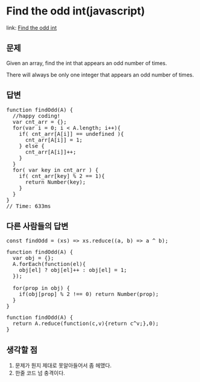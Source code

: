 Find the odd int(javascript)
===============

link: [Find the odd int](https://www.codewars.com/kata/find-the-odd-int/train/javascript)

문제
--
Given an array, find the int that appears an odd number of times.  
  
There will always be only one integer that appears an odd number of times.  

답변
--
<pre>
function findOdd(A) {
  //happy coding!
  var cnt_arr = {};
  for(var i = 0; i < A.length; i++){
    if( cnt_arr[A[i]] == undefined ){
      cnt_arr[A[i]] = 1;
    } else {
      cnt_arr[A[i]]++;
    }
  }
  for( var key in cnt_arr ) {
    if( cnt_arr[key] % 2 == 1){
      return Number(key);
    }
  }
}
// Time: 633ms
</pre>

다른 사람들의 답변
------------
<pre>
const findOdd = (xs) => xs.reduce((a, b) => a ^ b);
</pre>

<pre>
function findOdd(A) {
  var obj = {};
  A.forEach(function(el){
    obj[el] ? obj[el]++ : obj[el] = 1;
  });
  
  for(prop in obj) {
    if(obj[prop] % 2 !== 0) return Number(prop);
  }
}
</pre>

<pre>
function findOdd(A) {
  return A.reduce(function(c,v){return c^v;},0);
}
</pre>

생각할 점
------------------------
1. 문제가 뭔지 제대로 못알아들어서 좀 헤맸다.
2. 한줄 코드 넘 충격이다.